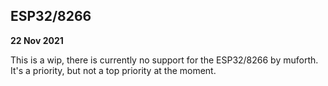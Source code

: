 ## ESP32/8266

**22 Nov 2021**

This is a wip, there is currently no support for the ESP32/8266 by
muforth.  It's a priority, but not a top priority at the moment.
